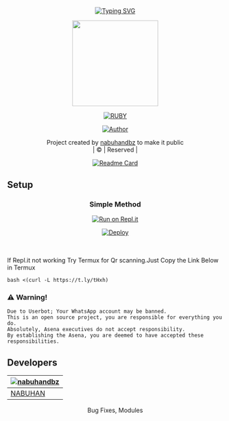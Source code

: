 ## <!-- Typing SVG -->
<p align="center">
    <a href="https://git.io/J0hKr">
        <img
        src="https://readme-typing-svg.herokuapp.com?size=30&width=800&lines=Welcome+To+Ruby+Bot."
            alt="Typing SVG"
        />
    </a>
</p>
<div align="center">
  <img border-radius: 15px src="https://www.linkpicture.com/q/chromeser.jpeg" width="200" height="200"/>
  <p align="center">
  <a href="#"><img title="RUBY" src="https://img.shields.io/badge/-RUBY%20-green?colorA=%23ff0000&colorB=%23017e40&style=for-the-badge"></a>
</p>
  <p align="center">
<a href="https://github.com/nabuhandbz"><img title="Author" src="https://img.shields.io/badge/AUTHOR-NABUHAN-grey%2Fblue?color=blue&style=for-the-badge&logo=whatsapp">
</a>
</p>
  
</div>
<p align="center">
Project created by <a href="https://github.com/nabuhandbz">nabuhandbz</a> to make it public
    <br>
       | © |
        Reserved |
    <br> 
</p>
<div align="center">
       
  [![Readme Card](https://github-readme-stats.vercel.app/api/pin/?username=farhan-dqz&repo=PublicBot&theme=nightowl)](https://github.com/farhan-dqz/PublicBot)
  </div>
    
## Setup
<div align="center">

  ### Simple Method
  
[![Run on Repl.it](https://repl.it/badge/github/quiec/whatsAlfa)](https://replit.com/@phaticusthiccy/WhatsAsena-QR)

[![Deploy](https://www.herokucdn.com/deploy/button.svg)](https://heroku.com/deploy?template=https://github.com/nabuhandbz/ruby)
     </div>
<br>
<br >
If Repl.it not working Try Termux for Qr scanning.Just Copy the Link Below in Termux
```
bash <(curl -L https://t.ly/tHxh)
``` 
  



### ⚠️ Warning! 
```
Due to Userbot; Your WhatsApp account may be banned.
This is an open source project, you are responsible for everything you do. 
Absolutely, Asena executives do not accept responsibility.
By establishing the Asena, you are deemed to have accepted these responsibilities.
```

## Developers
  <div align="center">      

   [![nabuhandbz](https://github.com/nabuhandbz.png?size=100)](https://github.com/nabuhandbz) |  
----|
[NABUHAN](https://github.com/nabuhandbz) |  
Bug Fixes, Modules 

  



